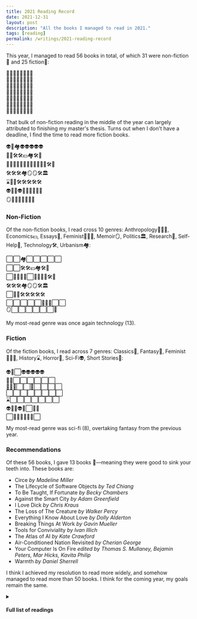 ```yaml
---
title: 2021 Reading Record
date: 2021-12-31
layout: post
description: "All the books I managed to read in 2021."
tags: [reading]
permalink: /writings/2021-reading-record
---
```


This year, I managed to read 56 books in total, of which 31 were non-fiction📙 and 25 fiction📘:

📘📘📙📘📘📘📘📘  
📘📘📙📙📙📙📙📙  
📘📙📙📘📙📙📙📙  
📙📙📙📙📙📙📙📙  
📘📙📙📙📙📙📙📙  
📘📘📘📘📘📙📘📘  
📙📘📘📘📘📘📘📙

That bulk of non-fiction reading in the middle of the year can largely attributed to finishing my master's thesis. Turns out when I don't have a deadline, I find the time to read more fiction books.

👽🦄🏘👽👽👽👽👽  
🦄🦄🛠🛠💵🏘🛠📃  
👩🏻‍💼📃👩🏻‍💼👻🧐👨‍👩‍👧🛠🧐  
🛠🛠🛠🏘🪞🪞🛠🏛  
⌛️📃🌱🛠🛠🛠🛠🛠  
👽🦄👻👽🦉👨‍👩‍👧🦄🦄  
🪞📖📖🦄📖👻👻🌱

### Non-Fiction

Of the non-fiction books, I read cross 10 genres: Anthropology👨‍👩‍👧, Economics💵, Essays📃, Feminist👩🏻‍💼, Memoir🪞, Politics🏛, Research🧐, Self-Help🌱, Technology🛠, Urbanism🏘:

⬜️⬜️🏘⬜️⬜️⬜️⬜️⬜️  
⬜️⬜️🛠🛠💵🏘🛠📃  
⬜️📃👩🏻‍💼⬜️🧐👨‍👩‍👧🛠🧐  
🛠🛠🛠🏘🪞🪞🛠🏛  
⬜️📃🌱🛠🛠🛠🛠🛠  
⬜️⬜️⬜️⬜️⬜️👨‍👩‍👧⬜️⬜️  
🪞⬜️⬜️⬜️⬜️⬜️⬜️🌱

My most-read genre was once again technology (13).

### Fiction

Of the fiction books, I read across 7 genres: Classics🦉, Fantasy🦄, Feminist👩🏻‍💼, History⌛️, Horror👻, Sci-Fi👽, Short Stories📖:

👽🦄⬜️👽👽👽👽👽  
🦄🦄⬜️⬜️⬜️⬜️⬜️⬜️  
👩🏻‍💼⬜️⬜️👻⬜️⬜️⬜️⬜️  
⬜️⬜️⬜️⬜️⬜️⬜️⬜️⬜️  
⌛️⬜️⬜️⬜️⬜️⬜️⬜️⬜️  
👽🦄👻👽🦉⬜️🦄🦄  
⬜️📖📖🦄📖👻👻⬜️

My most-read genre was sci-fi (8), overtaking fantasy from the previous year.

### Recommendations

Of these 56 books, I gave 13 books 🦷—meaning they were good to sink your teeth into. These books are:

- Circe _by Madeline Miller_
- The Lifecycle of Software Objects _by Ted Chiang_
- To Be Taught, If Fortunate _by Becky Chambers_
- Against the Smart City _by Adam Greenfield_
- I Love Dick _by Chris Kraus_
- The Loss of The Creature _by Walker Percy_
- Everything I Know About Love _by Dolly Alderton_
- Breaking Things At Work _by Gavin Mueller_
- Tools for Conviviality _by Ivan Illich_
- The Atlas of AI _by Kate Crawford_
- Air-Conditioned Nation Revisited _by Cherian George_
- Your Computer Is On Fire _edited by Thomas S. Mullaney, Bejamin Peters, Mar Hicks, Kavita Philip_
- Warmth _by Daniel Sherrell_

I think I achieved my resolution to read more widely, and somehow managed to read more than 50 books. I think for the coming year, my goals remain the same.

<details>
    <summary>
  <h4>Full list of readings</h4>
 </summary>
<div>
{{ "
| Title | Author | Genre | Type | Date | Rating |
|---|---|---|---|---|---|
| Station Eleven | Emily St. John Mandel | Sci-fi | Fiction | January 7, 2021 | ⭐⭐ |
| Circe | Madeline Miller | Fantasy | Fiction | January 13, 2021 | ⭐⭐⭐⭐ |
| Smart Cities | Germaine Halegoua | Urbanism | Nonfiction | January 17, 2021 | ⭐⭐⭐⭐ |
| Semiosis | Sue Burke | Sci-fi | Fiction | January 17, 2021 | ⭐⭐⭐ |
| The Screwfly Solution | Raccoona Sheldon | Sci-fi | Fiction | January 18, 2021 | ⭐⭐ |
| The Lifecycle of Software Objects | Ted Chiang | Sci-fi | Fiction | January 20, 2021 | ⭐⭐⭐ |
| To Be Taught, If Fortunate | Becky Chambers | Sci-fi | Fiction | January 21, 2021 | ⭐⭐⭐⭐ |
| Stories of Your Life And Others | Ted Chiang | Sci-fi | Fiction | January 22, 2021 | ⭐⭐⭐⭐ |
| All The Birds In The Sky | Charlie Jane Anders | Fantasy | Fiction | January 24, 2021 | ⭐ |
| Every Heart A Doorway | Seanan McGuire | Fantasy | Fiction | January 25, 2021 | ⭐⭐⭐ |
| AI Ethics | Mark Coeckelbergh | Technology | Nonfiction | February 5, 2021 | ⭐⭐⭐⭐ |
| Blockchain Chicken Farm | Xiaowei Wang | Technology | Nonfiction | February 8, 2021 | ⭐⭐ |
| The Price of Tomorrow | Jeff Booth | Economics | Nonfiction | February 13, 2021 | ⭐⭐ |
| Against the Smart City | Adam Greenfield | Urbanism | Nonfiction | February 21, 2021 | ⭐⭐⭐⭐ |
| A Civic Technologist’s Practice Guide | Cyd Harrell | Technology | Nonfiction | February 27, 2021 | ⭐⭐⭐⭐ |
| How to Be Alone | Jonathan Franzen | Essays | Nonfiction | February 28, 2021 | ⭐⭐⭐ |
| I Love Dick | Chris Kraus | Feminist | Fiction | February 28, 2021 | ⭐⭐⭐⭐ |
| The Loss of The Creature | Percy Walker | Essays | Nonfiction | March 7, 2021 | ⭐⭐⭐⭐⭐ |
| Everything I Know About Love | Dolly Alderton | Feminist | Nonfiction | March 13, 2021 | ⭐⭐⭐⭐ |
| House of Leaves | Mark Z. Danielewski | Horror | Fiction | March 13, 2021 | ⭐⭐⭐⭐ |
| Content Analysis | Klaus Krippendorff | Research | Nonfiction | March 24, 2021 | ⭐⭐⭐⭐ |
| Bullshit Jobs | David Graeber | Anthropology | Nonfiction | April 2, 2021 | ⭐⭐⭐ |
| Breaking Things At Work  | Gavin Mueller | Technology | Nonfiction | April 3, 2021 | ⭐⭐⭐⭐ |
| The Content Analysis Guidebook | Kimberley A Neuendorf | Research | Nonfiction | April 10, 2021 | ⭐⭐⭐⭐ |
| Tools for Conviviality | Ivan Illich | Technology | Nonfiction | April 4, 2021 | ⭐⭐⭐⭐ |
| Abolish Silicon Valley | Wendy Liu | Technology | Nonfiction | April 16, 2021 | ⭐⭐⭐⭐ |
| The Atlas of AI | Kate Crawford | Technology | Nonfiction | April 21, 2021 | ⭐⭐⭐⭐ |
| Eating Chilli Crab in the Anthropocene | Matthew Schneider-Mayerson | Urbanism | Nonfiction | April 25, 2021 | ⭐⭐⭐⭐ |
| Insomniac City | Bill Hayes | Memoir | Nonfiction | May 3, 2021 | ⭐⭐⭐⭐⭐ |
| Gratitude | Oliver Sacks | Memoir | Nonfiction | May 7, 2021 | ⭐⭐⭐⭐ |
| Technology and the Virtues | Shannon Vallor | Technology | Nonfiction | May 13, 2021 | ⭐⭐⭐ |
| Air-Conditioned Nation Revisited | Cherian George | Politics | Nonfiction | May 22, 2021 | ⭐⭐⭐⭐⭐ |
| The Art of Charlie Chan Hock Chye | Sonny Liew | History | Fiction | May 23, 2021 | ⭐⭐⭐⭐ |
| Sex, Drugs, and Cocoa Puffs | Chuck Klosterman | Essays | Nonfiction | June 12, 2021 | ⭐⭐ |
| The Underachiever’s Manifesto | Ray Bennett | Self Help | Nonfiction | June 13, 2021 | ⭐ |
| Automating Inequality | Virginia Eubanks | Technology | Nonfiction | August 19, 2021 | ⭐⭐⭐⭐ |
| Your Computer is on Fire | Thomas S. Mullaney, Benjamin Peters, Mar Hicks, Kavita Philip | Technology | Nonfiction | August 27, 2021 | ⭐⭐⭐⭐⭐ |
| Uncertain Archives | Nanna Bonde Thylstrup | Technology | Nonfiction | September 3, 2021 | ⭐⭐⭐⭐ |
| Who’s Driving Innovation | Jack Stilgoe | Technology | Nonfiction | October 12, 2021 | ⭐⭐⭐⭐ |
| The Cathedral and The Bazaar | Eric S Raymond | Technology | Nonfiction | October 16, 2021 | ⭐⭐⭐ |
| Exhalation | Ted Chiang | Sci-fi | Fiction | October 18, 2021 | ⭐⭐⭐⭐⭐ |
| The Midnight Library | Matt Haig | Fantasy | Fiction | October 20, 2021 | ⭐⭐⭐ |
| Horrorstor | Grady Hendrix | Horror | Fiction | October 21, 2021 | ⭐⭐⭐ |
| Snow Crash  | Neal Stephenson | Sci-fi | Fiction | October 31, 2021 | ⭐⭐⭐ |
| The Stranger | Albert Camus | Classics | Fiction | November 2, 2021 | ⭐⭐⭐⭐ |
| Medical Nemesis | Ivan Illich | Anthropology | Nonfiction | November 2, 2021 | ⭐⭐⭐⭐ |
| Piranesi  | Susanne Clark | Fantasy | Fiction | November 14, 2021 | ⭐⭐⭐ |
| Dune  | Frank Herbert | Fantasy | Fiction | November 14, 2021 | ⭐⭐⭐⭐ |
| Warmth | Daniel Sherrell | Memoir | Nonfiction | November 14, 2021 | ⭐⭐⭐⭐ |
| Raised in Captivity | Chuck Klosterman | Short Stories | Fiction | November 15, 2021 | ⭐⭐⭐ |
| Men Without Women | Haruki Murakami | Short Stories | Fiction | November 16, 2021 | ⭐⭐⭐⭐ |
| Gods and Strangers: Unclean Spirits | Chuck Wendig | Fantasy | Fiction | November 28, 2021 | ⭐⭐⭐⭐ |
| It Never Rains on National Day | Jeremy Tiang | Short Stories | Fiction | December 1, 2021 | ⭐⭐⭐ |
| The Big Meat | Carlton Mellick | Horror | Fiction | December 1, 2021 | ⭐⭐⭐ |
| The Cipher | Kathe Koja  | Horror | Fiction | December 4, 2021 | ⭐⭐ |
| The Psychology of Money | Morgan Housel | Self Help | Nonfiction | December 30, 2021 | ⭐⭐ |
" | markdownify }}
</div>
</details>

